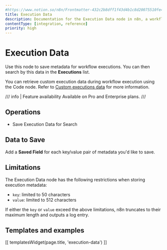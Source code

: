 ```yaml
---
#https://www.notion.so/n8n/Frontmatter-432c2b8dff1f43d4b1c8d20075510fe4
title: Execution Data
description: Documentation for the Execution Data node in n8n, a workflow automation platform. Includes guidance on usage, and links to examples.
contentType: [integration, reference]
priority: high
---
```


# Execution Data

Use this node to save metadata for workflow executions. You can then search by this data in the **Executions** list.

You can retrieve custom execution data during workflow execution using the Code node. Refer to [Custom executions data](/workflows/executions/custom-executions-data/) for more information.

/// info | Feature availability
Available on Pro and Enterprise plans.
///

## Operations

* Save Execution Data for Search

## Data to Save

Add a **Saved Field** for each key/value pair of metadata you'd like to save.

## Limitations

The Execution Data node has the following restrictions when storing execution metadata:

* `key`: limited to 50 characters
* `value`: limited to 512 characters

If either the `key` or `value` exceed the above limitations, n8n truncates to their maximum length and outputs a log entry.

## Templates and examples

<!-- see https://www.notion.so/n8n/Pull-in-templates-for-the-integrations-pages-37c716837b804d30a33b47475f6e3780 -->
[[ templatesWidget(page.title, 'execution-data') ]]
